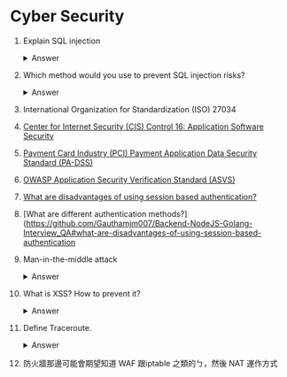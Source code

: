 # Cyber Security

1. Explain SQL injection
    <details>
    <summary>Answer</summary>
    When our service is using SQL database, attacker may insert some SQL command to the input field, and the SQL command will be executed by the database. For example, attacker may insert `select * from users where id = 1; drop table users;` to the input field, and the database will return the user info, and drop the users table.
    </details>
2. Which method would you use to prevent SQL injection risks?
    <details>
    <summary>Answer</summary>

    - Use prepared statements and parameterized queries and make sure the interpreter can tell the difference between data and code

    - Use stored procedures and calling them needed to avoid dynamic generation in SQL
    - Use white list input validation and avoid blacklist methods since these are not as secure
    </details>

3. International Organization for Standardization (ISO) 27034
4. [Center for Internet Security (CIS) Control 16: Application Software Security](https://blog.netwrix.com/2022/04/05/cis-control-application-software-security/)
5. [Payment Card Industry (PCI) Payment Application Data Security Standard (PA-DSS)](https://listings.pcisecuritystandards.org/minisite/en/docs/PA-DSS_v3.pdf)
6. [OWASP Application Security Verification Standard (ASVS)](https://owasp.org/www-project-application-security-verification-standard/)

7. [What are disadvantages of using session based authentication?](https://github.com/Gauthamjm007/Backend-NodeJS-Golang-Interview_QA#what-are-disadvantages-of-using-session-based-authentication)

8. [What are different authentication methods?](https://github.com/Gauthamjm007/Backend-NodeJS-Golang-Interview_QA#what-are-disadvantages-of-using-session-based-authentication

9.  Man-in-the-middle attack
    <details>
    <summary>Answer</summary>
    The attacker spy on the transport of communication. Insert a layer into the line and exchange the data of 2 sides. Thus, the attacker can fabricate the data and send to the other side.
    So attacker can steal your data.
    </details>

10. What is XSS? How to prevent it?
    <details>
    <summary>Answer</summary>
    XSS is a type of injection, in which malicious scripts are injected into otherwise benign and trusted websites. XSS attacks occur when an attacker uses a web application to send malicious code, generally in the form of a browser side script, to a different end user. Flaws that allow these attacks to succeed are quite widespread and occur anywhere a web application uses input from a user within the output it generates without validating or encoding it.
    </details>

12. Define Traceroute.
    <details>
    <summary>Answer</summary>
    Tracerroute is a network tool depends on ICMP. It can show the route like router and ip address of the packet from the source to the destination.
    It use TTL to implement. When packet reach the router, the router will decrease the TTL by 1. If the TTL is 0, the packet will be dropped. So the router can know the route of the packet.
    Most of the firewall will block the ICMP packet, so traceroute will not work. Or the router will not decrease the TTL, so the packet will not be dropped.
    <details>

13. 防火牆那邊可能會期望知道 WAF 跟iptable 之類的ㄅ，然後 NAT 運作方式